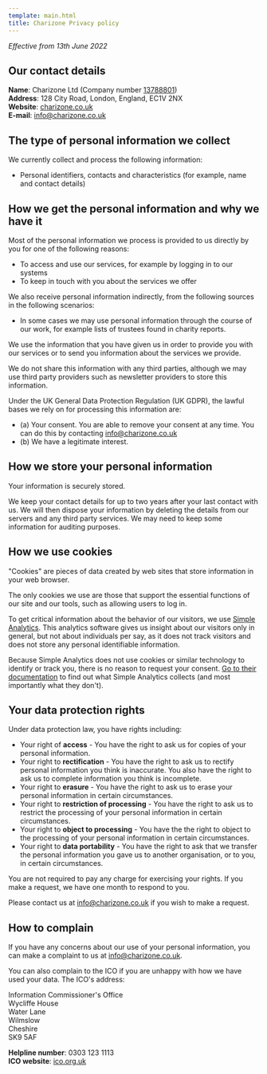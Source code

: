 ```yaml
---
template: main.html
title: Charizone Privacy policy
---
```


_Effective from 13th June 2022_

## Our contact details 

**Name**: Charizone Ltd (Company number [13788801](https://find-and-update.company-information.service.gov.uk/company/13788801))<br>
**Address**: 128 City Road, London, England, EC1V 2NX<br>
**Website**: [charizone.co.uk](https://charizone.co.uk/)<br>
**E-mail**: [info@charizone.co.uk](mailto:info@charizone.co.uk)

## The type of personal information we collect

We currently collect and process the following information:

- Personal identifiers, contacts and characteristics (for example, name and contact details)

## How we get the personal information and why we have it

Most of the personal information we process is provided to us directly by you for one of the following reasons:

 - To access and use our services, for example by logging in to our systems
 - To keep in touch with you about the services we offer

We also receive personal information indirectly, from the following sources in the following scenarios:

 - In some cases we may use personal information through the course of our work, for example lists of trustees found in charity reports.

We use the information that you have given us in order to provide you with our services or to send you information about the services we provide.

We do not share this information with any third parties, although we may use third party providers such as newsletter providers to store this information.

Under the UK General Data Protection Regulation (UK GDPR), the lawful bases we rely on for processing this information are:

- (a) Your consent. You are able to remove your consent at any time. You can do this by contacting [info@charizone.co.uk](mailto:info@charizone.co.uk)
- (b) We have a legitimate interest.

## How we store your personal information 

Your information is securely stored. 

We keep your contact details for up to two years after your last contact with us. We will then dispose your information by deleting the details from our servers and any third party services. We may need to keep some information for auditing purposes.

## How we use cookies

"Cookies" are pieces of data created by web sites that store information in your web browser.

The only cookies we use are those that support the essential functions of our site and our tools, such as allowing users to log in.

To get critical information about the behavior of our visitors, we use [Simple Analytics](https://simpleanalytics.com). This analytics software gives us insight about our visitors only in general, but not about individuals per say, as it does not track visitors and does not store any personal identifiable information.

Because Simple Analytics does not use cookies or similar technology to identify or track you, there is no reason to request your consent. [Go to their documentation](https://docs.simpleanalytics.com/what-we-collect) to find out what Simple Analytics collects (and most importantly what they don't).

## Your data protection rights

Under data protection law, you have rights including:

 - Your right of **access** - You have the right to ask us for copies of your personal information. 
 - Your right to **rectification** - You have the right to ask us to rectify personal information you think is inaccurate. You also have the right to ask us to complete information you think is incomplete. 
 - Your right to **erasure** - You have the right to ask us to erase your personal information in certain circumstances. 
 - Your right to **restriction of processing** - You have the right to ask us to restrict the processing of your personal information in certain circumstances. 
 - Your right to **object to processing** - You have the the right to object to the processing of your personal information in certain circumstances.
 - Your right to **data portability** - You have the right to ask that we transfer the personal information you gave us to another organisation, or to you, in certain circumstances.

You are not required to pay any charge for exercising your rights. If you make a request, we have one month to respond to you.

Please contact us at [info@charizone.co.uk](mailto:info@charizone.co.uk) if you wish to make a request.

## How to complain

If you have any concerns about our use of your personal information, you can make a complaint to us at [info@charizone.co.uk](mailto:info@charizone.co.uk).

You can also complain to the ICO if you are unhappy with how we have used your data.
The ICO's address:

Information Commissioner's Office<br>
Wycliffe House<br>
Water Lane<br>
Wilmslow<br>
Cheshire<br>
SK9 5AF

**Helpline number**: 0303 123 1113<br>
**ICO website**: [ico.org.uk](https://www.ico.org.uk)
